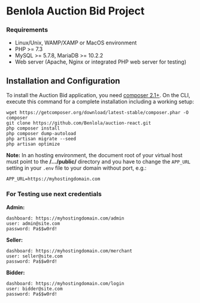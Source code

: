# Benlola Auction Bid Project

### Requirements

- Linux/Unix, WAMP/XAMP or MacOS environment
- PHP >= 7.3
- MySQL >= 5.7.8, MariaDB >= 10.2.2
- Web server (Apache, Nginx or integrated PHP web server for testing)

## Installation and Configuration

To install the Auction Bid application, you need [composer 2.1+](https://getcomposer.org).
On the CLI, execute this command for a complete installation including a working setup:

```
wget https://getcomposer.org/download/latest-stable/composer.phar -O composer
git clone https://github.com/Benlola/auction-react.git
php composer install
php composer dump-autoload
php artisan migrate --seed
php artisan optimize
```


**Note:** In an hosting environment, the document root of your virtual host must point to
the **/.../public/** directory and you have to change the `APP_URL` setting in your `.env`
file to your domain without port, e.g.:

```
APP_URL=https://myhostingdomain.com
```

### For Testing use next credentials
**Admin:**

```
dashboard: https://myhostingdomain.com/admin
user: admin@site.com
password: Pa$$w0rd!
```
**Seller:**

```
dashboard: https://myhostingdomain.com/merchant
user: seller@site.com
password: Pa$$w0rd!
```
**Bidder:**

```
dashboard: https://myhostingdomain.com/login
user: bidder@site.com
password: Pa$$w0rd!
```
